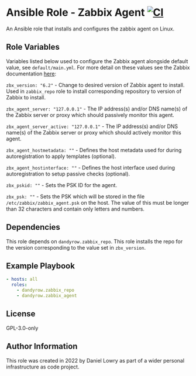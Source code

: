 Ansible Role - Zabbix Agent [![CI](https://github.com/dandyrow/ansible-role-zabbix-agent/actions/workflows/CI.yml/badge.svg?branch=master)](https://github.com/dandyrow/ansible-role-zabbix-agent/actions/workflows/CI.yml)
=========

An Ansible role that installs and configures the zabbix agent on Linux.

Role Variables
--------------

Variables listed below used to configure the Zabbix agent alongside default value, see `default/main.yml`. For more detail on these values see the Zabbix documentation [here](https://www.zabbix.com/documentation/current/en/manual/appendix/config/zabbix_agentd):

`zbx_version: "6.2"` - Change to desired version of Zabbix agent to install. Used in `zabbix_repo` role to install corresponding repository to version of Zabbix to install.

`zbx_agent_server: "127.0.0.1"` - The IP address(s) and/or DNS name(s) of the Zabbix server or proxy which should passively monitor this agent.

`zbx_agent_server_active: "127.0.0.1"` - The IP address(s) and/or DNS name(s) of the Zabbix server or proxy which should actively monitor this agent.

`zbx_agent_hostmetadata: ""` - Defines the host metadata used for during autoregistration to apply templates (optional).

`zbx_agent_hostinterface: ""` - Defines the host interface used during autoregistration to setup passive checks (optional).

`zbx_pskid: ""` - Sets the PSK ID for the agent.

`zbx_psk: ""` - Sets the PSK which will be stored in the file `/etc/zabbix/zabbix_agent.psk` on the host. The value of this must be longer than 32 characters and contain only letters and numbers.

Dependencies
------------

This role depends on `dandyrow.zabbix_repo`. This role installs the repo for the version corresponding to the value set in `zbx_version`.

Example Playbook
----------------

```yaml
- hosts: all
  roles:
    - dandyrow.zabbix_repo
    - dandyrow.zabbix_agent
```

License
-------

GPL-3.0-only

Author Information
------------------

This role was created in 2022 by Daniel Lowry as part of a wider personal infrastructure as code project.
